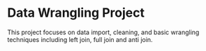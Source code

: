 # Data Wrangling Project
This project focuses on data import, cleaning, and basic wrangling techniques including left join, full join and anti join. 
